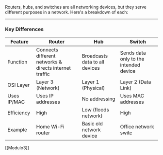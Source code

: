 Routers, hubs, and switches are all networking devices, but they serve different purposes in a network. Here's a breakdown of each:

---

### **Key Differences**

|Feature|Router|Hub|Switch|
|---|---|---|---|
|Function|Connects different networks & directs internet traffic|Broadcasts data to all devices|Sends data only to the intended device|
|OSI Layer|Layer 3 (Network)|Layer 1 (Physical)|Layer 2 (Data Link)|
|Uses IP/MAC|Uses IP addresses|No addressing|Uses MAC addresses|
|Efficiency|High|Low (floods network)|High|
|Example|Home Wi-Fi router|Basic old network device|Office network switc|

[[Modulo3]]